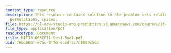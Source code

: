 ```yaml
---
content_type: resource
description: This resource contains solution to the problem sets related to transposes,
  permutations, spaces.
file: https://ol-ocw-studio-app-production.s3.amazonaws.com/courses/18-06sc-linear-algebra-fall-2011/76bdb83fe7ac8f76eccd5c7c1849c50b_MIT18_06SCF11_Ses1.5sol.pdf
file_type: application/pdf
resourcetype: Document
title: MIT18_06SCF11_Ses1.5sol.pdf
uid: 76bdb83f-e7ac-8f76-eccd-5c7c1849c50b
---
```

